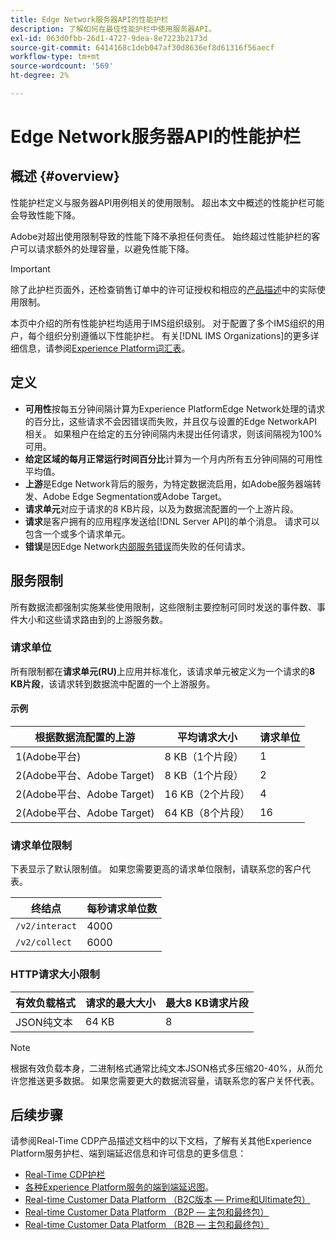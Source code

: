 ```yaml
---
title: Edge Network服务器API的性能护栏
description: 了解如何在最佳性能护栏中使用服务器API。
exl-id: 063d0fbb-26d1-4727-9dea-8e7223b2173d
source-git-commit: 6414168c1deb047af30d8636ef8d61316f56aecf
workflow-type: tm+mt
source-wordcount: '569'
ht-degree: 2%

---
```



# Edge Network服务器API的性能护栏

## 概述 {#overview}

性能护栏定义与服务器API用例相关的使用限制。 超出本文中概述的性能护栏可能会导致性能下降。

Adobe对超出使用限制导致的性能下降不承担任何责任。 始终超过性能护栏的客户可以请求额外的处理容量，以避免性能下降。

>[!IMPORTANT]
>
>除了此护栏页面外，还检查销售订单中的许可证授权和相应的[产品描述](https://helpx.adobe.com/legal/product-descriptions.html)中的实际使用限制。

本页中介绍的所有性能护栏均适用于IMS组织级别。 对于配置了多个IMS组织的用户，每个组织分别遵循以下性能护栏。 有关[!DNL IMS Organizations]的更多详细信息，请参阅[Experience Platform词汇表](../landing/glossary.md)。

## 定义

* **可用性**&#x200B;按每五分钟间隔计算为Experience PlatformEdge Network处理的请求的百分比，这些请求不会因错误而失败，并且仅与设置的Edge NetworkAPI相关。 如果租户在给定的五分钟间隔内未提出任何请求，则该间隔视为100%可用。
* **给定区域的每月正常运行时间百分比**&#x200B;计算为一个月内所有五分钟间隔的可用性平均值。
* **上游**&#x200B;是Edge Network背后的服务，为特定数据流启用，如Adobe服务器端转发、Adobe Edge Segmentation或Adobe Target。
* **请求单元**&#x200B;对应于请求的8 KB片段，以及为数据流配置的一个上游片段。
* **请求**&#x200B;是客户拥有的应用程序发送给[!DNL Server API]的单个消息。 请求可以包含一个或多个请求单元。
* **错误**&#x200B;是因Edge Network[内部服务错误](error-handling.md)而失败的任何请求。

## 服务限制

所有数据流都强制实施某些使用限制，这些限制主要控制可同时发送的事件数、事件大小和这些请求路由到的上游服务数。

### 请求单位

所有限制都在&#x200B;**请求单元(RU)**&#x200B;上应用并标准化，该请求单元被定义为一个请求的&#x200B;**8 KB片段**，该请求转到数据流中配置的一个上游服务。

#### 示例

| 根据数据流配置的上游 | 平均请求大小 | 请求单位 |
| --- | --- | --- |
| 1(Adobe平台) | 8 KB（1个片段） | 1 |
| 2(Adobe平台、Adobe Target) | 8 KB（1个片段） | 2 |
| 2(Adobe平台、Adobe Target) | 16 KB（2个片段） | 4 |
| 2(Adobe平台、Adobe Target) | 64 KB（8个片段） | 16 |

### 请求单位限制

下表显示了默认限制值。 如果您需要更高的请求单位限制，请联系您的客户代表。

| 终结点 | 每秒请求单位数 |
| --- | --- |
| `/v2/interact` | 4000 |
| `/v2/collect` | 6000 |

### HTTP请求大小限制

| 有效负载格式 | 请求的最大大小 | 最大8 KB请求片段 |
| --- | --- | --- |
| JSON纯文本 | 64 KB | 8 |


>[!NOTE]
>
>根据有效负载本身，二进制格式通常比纯文本JSON格式多压缩20-40%，从而允许您推送更多数据。 如果您需要更大的数据流容量，请联系您的客户关怀代表。

## 后续步骤

请参阅Real-Time CDP产品描述文档中的以下文档，了解有关其他Experience Platform服务护栏、端到端延迟信息和许可信息的更多信息：

* [Real-Time CDP护栏](/help/rtcdp/guardrails/overview.md)
* [各种Experience Platform服务的端到端延迟图](https://experienceleague.adobe.com/docs/blueprints-learn/architecture/architecture-overview/deployment/guardrails.html?lang=en#end-to-end-latency-diagrams)。
* [Real-time Customer Data Platform （B2C版本 — Prime和Ultimate包）](https://helpx.adobe.com/legal/product-descriptions/real-time-customer-data-platform-b2c-edition-prime-and-ultimate-packages.html)
* [Real-time Customer Data Platform （B2P — 主包和最终包）](https://helpx.adobe.com/legal/product-descriptions/real-time-customer-data-platform-b2p-edition-prime-and-ultimate-packages.html)
* [Real-time Customer Data Platform （B2B — 主包和最终包）](https://helpx.adobe.com/legal/product-descriptions/real-time-customer-data-platform-b2b-edition-prime-and-ultimate-packages.html)

